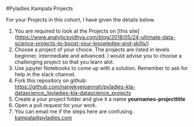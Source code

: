 #Pyladies Kampala Projects

For your Projects in this cohort, I have given the details below.

1. You are required to look at the Projects on [this site] (https://www.analyticsvidhya.com/blog/2018/05/24-ultimate-data-science-projects-to-boost-your-knowledge-and-skills/)
2. Choose a project of your choice. The projects are listed in levels beginner, intermediate and advanced. I would advise you to choose a
challenging project so that you learn alot.
3. Use jupyter Notebooks to come up with a solution. Remember to ask for help in the slack channel.
4. Fork this repository on github: https://github.com/nanjekyejoannah/pyladies-kla-datascience_/pyladies-kla-datascience_projects
5. Create a your project folder and give it a name **yournames-projecttitle**
6. Open a pull request for your work.
7. You can email me if the steps here are confusing. kampala@pyladies.com
